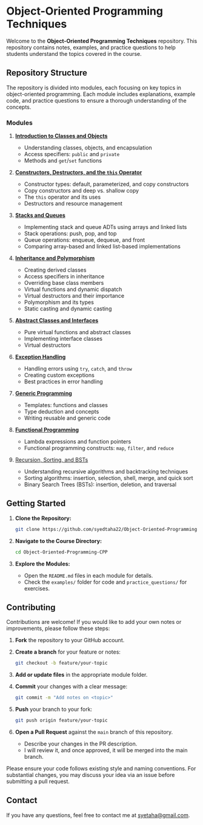 # Object-Oriented Programming Techniques

Welcome to the **Object-Oriented Programming Techniques** repository. This repository contains notes, examples, and practice questions to help students understand the topics covered in the course.

## Repository Structure

The repository is divided into modules, each focusing on key topics in object-oriented programming. Each module includes explanations, example code, and practice questions to ensure a thorough understanding of the concepts.

### Modules

1. **[Introduction to Classes and Objects](01_Introduction_to_Classes_and_Objects/README.md)**

   * Understanding classes, objects, and encapsulation
   * Access specifiers: `public` and `private`
   * Methods and `get`/`set` functions

2. **[Constructors, Destructors, and the ](02_Constructors_Destructors_This_Operator/README.md)****[`this`](02_Constructors_Destructors_This_Operator/README.md)****[ Operator](02_Constructors_Destructors_This_Operator/README.md)**

   * Constructor types: default, parameterized, and copy constructors
   * Copy constructors and deep vs. shallow copy
   * The `this` operator and its uses
   * Destructors and resource management

3. **[Stacks and Queues](03_Stacks_and_Queues/README.md)**

   * Implementing stack and queue ADTs using arrays and linked lists
   * Stack operations: push, pop, and top
   * Queue operations: enqueue, dequeue, and front
   * Comparing array-based and linked list-based implementations

4. **[Inheritance and Polymorphism](04_Inheritance_and_Polymorphism/README.md)**

   * Creating derived classes
   * Access specifiers in inheritance
   * Overriding base class members
   * Virtual functions and dynamic dispatch
   * Virtual destructors and their importance
   * Polymorphism and its types
   * Static casting and dynamic casting

5. **[Abstract Classes and Interfaces](05_Abstract_Classes_and_Interfaces/README.md)**

   * Pure virtual functions and abstract classes
   * Implementing interface classes
   * Virtual destructors

6. **[Exception Handling](06_Exception_Handling/README.md)**

   * Handling errors using `try`, `catch`, and `throw`
   * Creating custom exceptions
   * Best practices in error handling

7. **[Generic Programming](07_Generic_Programming/README.md)**

   * Templates: functions and classes
   * Type deduction and concepts
   * Writing reusable and generic code

8. **[Functional Programming](08_Functional_Programming/README.md)**

   * Lambda expressions and function pointers
   * Functional programming constructs: `map`, `filter`, and `reduce`

9. [Recursion, Sorting, and BSTs](09_Recursion_Sorting_BST/README.md)

   * Understanding recursive algorithms and backtracking techniques
   * Sorting algorithms: insertion, selection, shell, merge, and quick sort
   * Binary Search Trees (BSTs): insertion, deletion, and traversal

## Getting Started

1. **Clone the Repository:**

   ```bash
   git clone https://github.com/syedtaha22/Object-Oriented-Programming-CPP.git
   ```

2. **Navigate to the Course Directory:**

   ```bash
   cd Object-Oriented-Programming-CPP
   ```

3. **Explore the Modules:**

   * Open the `README.md` files in each module for details.
   * Check the `examples/` folder for code and `practice_questions/` for exercises.

## Contributing

Contributions are welcome! If you would like to add your own notes or improvements, please follow these steps:

1. **Fork** the repository to your GitHub account.
2. **Create a branch** for your feature or notes:

   ```bash
   git checkout -b feature/your-topic
   ```
3. **Add or update files** in the appropriate module folder.
4. **Commit** your changes with a clear message:

   ```bash
   git commit -m "Add notes on <topic>"
   ```
5. **Push** your branch to your fork:

   ```bash
   git push origin feature/your-topic
   ```
6. **Open a Pull Request** against the `main` branch of this repository.

   * Describe your changes in the PR description.
   * I will review it, and once approved, it will be merged into the main branch.

Please ensure your code follows existing style and naming conventions. For substantial changes, you may discuss your idea via an issue before submitting a pull request.

## Contact

If you have any questions, feel free to contact me at [syetaha@gmail.com](syetaha@gmail.com).
